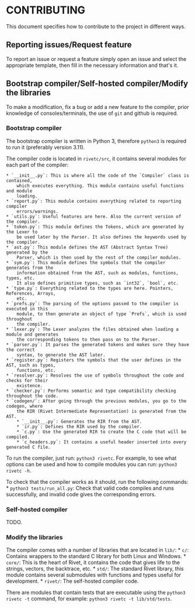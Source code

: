 # CONTRIBUTING

This document specifies how to contribute to the project in different ways.

## Reporting issues/Request feature

To report an issue or request a feature simply open an issue and select the 
appropriate template, then fill in the necessary information and that's it.

## Bootstrap compiler/Self-hosted compiler/Modify the libraries

To make a modification, fix a bug or add a new feature to the compiler, prior 
knowledge of consoles/terminals, the use of `git` and github is required.

### Bootstrap compiler

The bootstrap compiler is written in Python 3, therefore `python3` is required to 
run it (preferably version 3.11).

The compiler code is located in `rivetc/src`, it contains several modules for each 
part of the compiler:
    
    * `__init__.py`: This is where all the code of the `Compiler` class is contained, 
        which executes everything. This module contains useful functions and module 
        loading.
    * `report.py`: This module contains everything related to reporting compiler 
        errors/warnings.
    * `utils.py`: Useful features are here. Also the current version of the compiler.
    * `token.py`: This module defines the Tokens, which are generated by the Lexer to 
        be used later by the Parser. It also defines the keywords used by the compiler.
    * `ast.py`: This module defines the AST (Abstract Syntax Tree) generated by the 
        Parser, which is then used by the rest of the compiler modules.
    * `sym.py`: This module defines the symbols that the compiler generates from the 
        information obtained from the AST, such as modules, functions, types, etc.
        It also defines primitive types, such as `int32`, `bool`, etc.
    * `type.py`: Everything related to the types are here. Pointers, References, Arrays, 
        etc.
    * `prefs.py`: The parsing of the options passed to the compiler is executed in this 
        module, to then generate an object of type `Prefs`, which is used throughout 
        the compiler.
    * `lexer.py`: The Lexer analyzes the files obtained when loading a module and generates 
        the corresponding tokens to then pass on to the Parser.
    * `parser.py`: It parses the generated tokens and makes sure they have the correct 
        syntax, to generate the AST later.
    * `register.py`: Registers the symbols that the user defines in the AST, such as types, 
        functions, etc.
    * `resolver.py`: Resolves the use of symbols throughout the code and checks for their 
        existence.
    * `checker.py`: Performs semantic and type compatibility checking throughout the code.
    * `codegen/`: After going through the previous modules, you go to the codegen, where 
        the RIR (Rivet Intermediate Representation) is generated from the AST.
        * `__init__.py`: Generates the RIR from the AST.
        * `ir.py`: Defines the RIR used by the compiler.
        * `c.py`: Use the generated RIR to create the C code that will be compiled.
        * `c_headers.py`: It contains a useful header inserted into every generated C file.

To run the compiler, just run: `python3 rivetc`. For example, to see what options can 
be used and how to compile modules you can run: `python3 rivetc -h`.

To check that the compiler works as it should, run the following commands:
    * `python3 tests/run_all.py`: Check that valid code compiles and runs successfully, 
        and invalid code gives the corresponding errors.

### Self-hosted compiler

TODO.

### Modify the libraries

The compiler comes with a number of libraries that are located in `lib/`:
    * `c/`: Contains wrappers to the standard C library for both Linux and Windows.
    * `core/`: This is the heart of Rivet, it contains the code that gives life to 
        the strings, vectors, the backtrace, etc.
    * `std/`: The standard Rivet library, this module contains several submodules 
        with functions and types useful for development.
    * `rivet/`: The self-hosted compiler code.

There are modules that contain tests that are executable using the `python3 rivetc -t` 
command, for example: `python3 rivetc -t lib/std/tests`.
